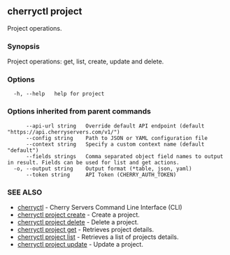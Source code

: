 ## cherryctl project

Project operations.

### Synopsis

Project operations: get, list, create, update and delete.

### Options

```
  -h, --help   help for project
```

### Options inherited from parent commands

```
      --api-url string   Override default API endpoint (default "https://api.cherryservers.com/v1/")
      --config string    Path to JSON or YAML configuration file
      --context string   Specify a custom context name (default "default")
      --fields strings   Comma separated object field names to output in result. Fields can be used for list and get actions.
  -o, --output string    Output format (*table, json, yaml)
      --token string     API Token (CHERRY_AUTH_TOKEN)
```

### SEE ALSO

* [cherryctl](cherryctl.md)	 - Cherry Servers Command Line Interface (CLI)
* [cherryctl project create](cherryctl_project_create.md)	 - Create a project.
* [cherryctl project delete](cherryctl_project_delete.md)	 - Delete a project.
* [cherryctl project get](cherryctl_project_get.md)	 - Retrieves project details.
* [cherryctl project list](cherryctl_project_list.md)	 - Retrieves a list of projects details.
* [cherryctl project update](cherryctl_project_update.md)	 - Update a project.

